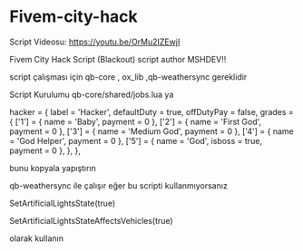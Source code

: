 # Fivem-city-hack
Script Videosu: https://youtu.be/OrMu2IZEwjI



Fivem City Hack Script (Blackout) 
script author MSHDEV!!

script çalışması için qb-core , ox_lib ,qb-weathersync gereklidir

Script Kurulumu 
qb-core/shared/jobs.lua ya

  hacker = {
		label = 'Hacker',
		defaultDuty = true,
		offDutyPay = false,
		grades = {
			['1'] = { name = 'Baby', payment = 0 },
			['2'] = { name = 'First God', payment = 0 },
			['3'] = { name = 'Medium God', payment = 0 },
			['4'] = { name = 'God Helper', payment = 0 },
			['5'] = { name = 'God', isboss = true, payment = 0 },
		},
	},
 
bunu kopyala yapıştırın


qb-weathersync ile çalışır eğer bu scripti kullanmıyorsanız

SetArtificialLightsState(true)


SetArtificialLightsStateAffectsVehicles(true)

olarak kullanın
